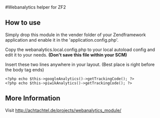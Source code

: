 #Webanalytics helper for ZF2

## How to use
Simply drop this module in the vender folder of your Zendframework application and enable it in the 'application.config.php'.

Copy the webanalytics.local.config.php to your local autoload config and edit it to your needs. **(Don't save this file within your SCM)**

Insert these two lines anywhere in your layout. (Best place is right before the body tag ends)
    
    <?php echo $this->googleAnalytics()->getTrackingCode(); ?>
    <?php echo $this->piwikAnalytics()->getTrackingCode(); ?>

## More Information
Visit <http://achtachtel.de/projects/webanalytics_module/>
